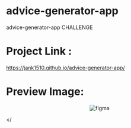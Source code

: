 # advice-generator-app
advice-generator-app CHALLENGE

# Project Link :
https://jank1510.github.io/advice-generator-app/


# Preview Image:
<p align='center'> 
  
  <img src="https://res.cloudinary.com/dz209s6jk/image/upload/q_auto,w_900/Screenshots/gwspnsamyvnmvz0rukqq.jpg" alt="figma"/>

</
